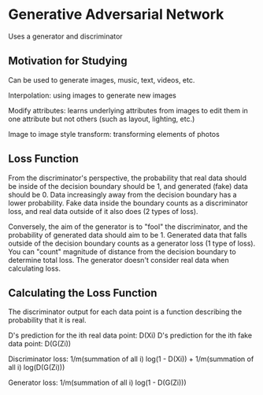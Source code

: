 # Generative Adversarial Network

Uses a generator and discriminator

## Motivation for Studying

Can be used to generate images, music, text, videos, etc.

Interpolation: using images to generate new images

Modify attributes: learns underlying attributes from images to edit them in one attribute but not others (such as layout, lighting, etc.)

Image to image style transform: transforming elements of photos

## Loss Function

From the discriminator's perspective, the probability that real data should be inside of the decision boundary should be 1, and generated (fake) data should be 0. Data increasingly away from the decision boundary has a lower probability. Fake data inside the boundary counts as a discriminator loss, and real data outside of it also does (2 types of loss).

Conversely, the aim of the generator is to "fool" the discriminator, and the probability of generated data should aim to be 1. Generated data that falls outside of the decision boundary counts as a generator loss (1 type of loss). You can "count" magnitude of distance from the decision boundary to determine total loss. The generator doesn't consider real data when calculating loss.

## Calculating the Loss Function

The discriminator output for each data point is a function describing the probability that it is real.

D's prediction for the ith real data point: D(Xi)
D's prediction for the ith fake data point: D(G(Zi))

Discriminator loss: 1/m(summation of all i) log(1 - D(Xi)) + 1/m(summation of all i) log(D(G(Zi)))

Generator loss: 1/m(summation of all i) log(1 - D(G(Zi)))